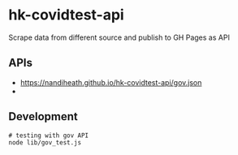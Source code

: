 # hk-covidtest-api
Scrape data from different source and publish to GH Pages as API

## APIs

- https://nandiheath.github.io/hk-covidtest-api/gov.json
- [TODO]: https://nandiheath.github.io/hk-covidtest-api/gulu.json

## Development

```shell
# testing with gov API
node lib/gov_test.js


```

## 
